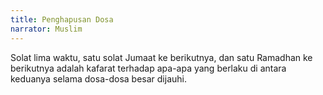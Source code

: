 ```yaml
---
title: Penghapusan Dosa
narrator: Muslim
---
```


Solat lima waktu, satu solat Jumaat ke berikutnya, dan satu Ramadhan ke berikutnya adalah kafarat terhadap apa-apa yang berlaku di antara keduanya selama dosa-dosa besar dijauhi.
